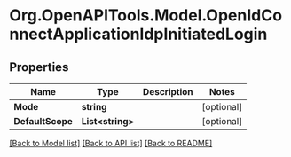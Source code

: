 # Org.OpenAPITools.Model.OpenIdConnectApplicationIdpInitiatedLogin

## Properties

Name | Type | Description | Notes
------------ | ------------- | ------------- | -------------
**Mode** | **string** |  | [optional] 
**DefaultScope** | **List&lt;string&gt;** |  | [optional] 

[[Back to Model list]](../README.md#documentation-for-models) [[Back to API list]](../README.md#documentation-for-api-endpoints) [[Back to README]](../README.md)

